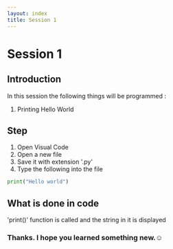 ```yaml
---
layout: index
title: Session 1
---
```

# Session 1 
## Introduction
In this session the following things will be programmed :
1. Printing Hello World
## Step
1.  Open Visual Code
2. Open a new file
3. Save it with extension '.py' 
4. Type the following into the file
 
```python
print("Hello world")
```
## What is done in code
'print()' function is called and the string in it is displayed
### Thanks. I hope you learned something new.☺ 

